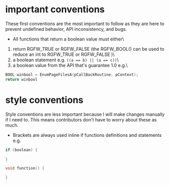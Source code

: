 # important conventions
These first conventions are the most important to follow as they are here to prevent undefined behavior, API inconsistency, and bugs.

* All functions that return a boolean value must either\
1) return RGFW_TRUE or RGFW_FALSE (the RGFW_BOOL() can be used to reduce an int to RGFW_TRUE or RGFW_FALSE )\
2) a boolean statement e.g. `((a == b) || (a == c))`\
3) a boolean value from the API that's guarantee 1.0 e.g.\
```c
BOOL winbool = EnumPageFilesA(pCallBackRoutine, pContext);
return winbool
```

# style conventions
Style conventions are less important because I will make changes manually if I need to. This means contributors don't have to worry about these as much.

* Brackets are always used inline if functions definitions and statements e.g.
```c
if (boolean) {

}

void function() {

}
```
